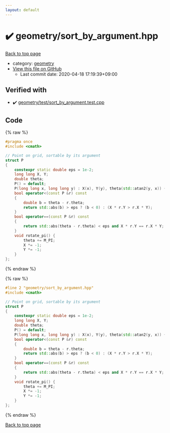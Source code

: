 ```yaml
---
layout: default
---
```


<!-- mathjax config similar to math.stackexchange -->
<script type="text/javascript" async
  src="https://cdnjs.cloudflare.com/ajax/libs/mathjax/2.7.5/MathJax.js?config=TeX-MML-AM_CHTML">
</script>
<script type="text/x-mathjax-config">
  MathJax.Hub.Config({
    TeX: { equationNumbers: { autoNumber: "AMS" }},
    tex2jax: {
      inlineMath: [ ['$','$'] ],
      processEscapes: true
    },
    "HTML-CSS": { matchFontHeight: false },
    displayAlign: "left",
    displayIndent: "2em"
  });
</script>

<script type="text/javascript" src="https://cdnjs.cloudflare.com/ajax/libs/jquery/3.4.1/jquery.min.js"></script>
<script src="https://cdn.jsdelivr.net/npm/jquery-balloon-js@1.1.2/jquery.balloon.min.js" integrity="sha256-ZEYs9VrgAeNuPvs15E39OsyOJaIkXEEt10fzxJ20+2I=" crossorigin="anonymous"></script>
<script type="text/javascript" src="../../assets/js/copy-button.js"></script>
<link rel="stylesheet" href="../../assets/css/copy-button.css" />


# :heavy_check_mark: geometry/sort_by_argument.hpp

<a href="../../index.html">Back to top page</a>

* category: <a href="../../index.html#ed7daeb157cd9b31e53896ad3c771a26">geometry</a>
* <a href="{{ site.github.repository_url }}/blob/master/geometry/sort_by_argument.hpp">View this file on GitHub</a>
    - Last commit date: 2020-04-18 17:19:39+09:00




## Verified with

* :heavy_check_mark: <a href="../../verify/geometry/test/sort_by_argument.test.cpp.html">geometry/test/sort_by_argument.test.cpp</a>


## Code

<a id="unbundled"></a>
{% raw %}
```cpp
#pragma once
#include <cmath>

// Point on grid, sortable by its argument
struct P
{
    constexpr static double eps = 1e-2;
    long long X, Y;
    double theta;
    P() = default;
    P(long long x, long long y) : X(x), Y(y), theta(std::atan2(y, x)) {}
    bool operator<(const P &r) const
    {
        double b = theta - r.theta;
        return std::abs(b) > eps ? (b < 0) : (X * r.Y > r.X * Y);
    }
    bool operator==(const P &r) const
    {
        return std::abs(theta - r.theta) < eps and X * r.Y == r.X * Y;
    }
    void rotate_pi() {
        theta += M_PI;
        X *= -1;
        Y *= -1;
    }
};

```
{% endraw %}

<a id="bundled"></a>
{% raw %}
```cpp
#line 2 "geometry/sort_by_argument.hpp"
#include <cmath>

// Point on grid, sortable by its argument
struct P
{
    constexpr static double eps = 1e-2;
    long long X, Y;
    double theta;
    P() = default;
    P(long long x, long long y) : X(x), Y(y), theta(std::atan2(y, x)) {}
    bool operator<(const P &r) const
    {
        double b = theta - r.theta;
        return std::abs(b) > eps ? (b < 0) : (X * r.Y > r.X * Y);
    }
    bool operator==(const P &r) const
    {
        return std::abs(theta - r.theta) < eps and X * r.Y == r.X * Y;
    }
    void rotate_pi() {
        theta += M_PI;
        X *= -1;
        Y *= -1;
    }
};

```
{% endraw %}

<a href="../../index.html">Back to top page</a>

